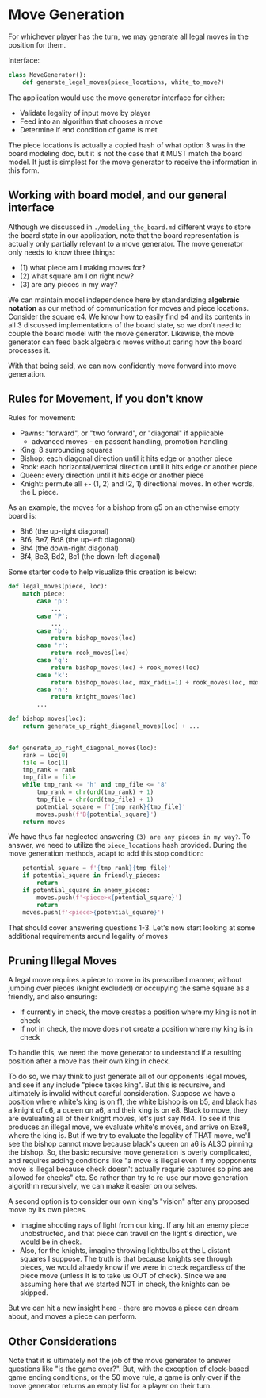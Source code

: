 
# Move Generation

For whichever player has the turn, we may generate all legal moves in the position for them.

Interface:

```python
class MoveGenerator():
    def generate_legal_moves(piece_locations, white_to_move?)
```

The application would use the move generator interface for either:
- Validate legality of input move by player
- Feed into an algorithm that chooses a move
- Determine if end condition of game is met

The piece locations is actually a copied hash of what option 3 was in the board modeling doc, but it is not the case that it MUST match the board model. It just is simplest for the move generator to receive the information in this form.

## Working with board model, and our general interface

Although we discussed in `./modeling_the_board.md` different ways to store the board state in our application, note that the board representation is actually only partially relevant to a move generator. The move generator only needs to know three things:
- (1) what piece am I making moves for?
- (2) what square am I on right now?
- (3) are any pieces in my way?

We can maintain model independence here by standardizing **algebraic notation** as our method of communication for moves and piece locations. Consider the square e4. We know how to easily find e4 and its contents in all 3 discussed implementations of the board state, so we don't need to couple the board model with the move generator. Likewise, the move generator can feed back algebraic moves without caring how the board processes it.

With that being said, we can now confidently move forward into move generation.

## Rules for Movement, if you don't know
Rules for movement:
- Pawns: "forward", or "two forward", or "diagonal" if applicable
    - advanced moves - en passent handling, promotion handling
- King: 8 surrounding squares
- Bishop: each diagonal direction until it hits edge or another piece
- Rook: each horizontal/vertical direction until it hits edge or another piece
- Queen: every direction until it hits edge or another piece
- Knight: permute all +- (1, 2) and (2, 1) directional moves. In other words, the L piece.

As an example, the moves for a bishop from g5 on an otherwise empty board is:
- Bh6 (the up-right diagonal)
- Bf6, Be7, Bd8 (the up-left diagonal)
- Bh4 (the down-right diagonal)
- Bf4, Be3, Bd2, Bc1 (the down-left diagonal)

Some starter code to help visualize this creation is below:
```python
def legal_moves(piece, loc):
    match piece:
        case 'p':
            ...
        case 'P':
            ...
        case 'b':
            return bishop_moves(loc)
        case 'r':
            return rook_moves(loc)
        case 'q':
            return bishop_moves(loc) + rook_moves(loc)
        case 'k':
            return bishop_moves(loc, max_radii=1) + rook_moves(loc, max_radii=1)
        case 'n':
            return knight_moves(loc)
        ...

def bishop_moves(loc):
    return generate_up_right_diagonal_moves(loc) + ...
    

def generate_up_right_diagonal_moves(loc):
    rank = loc[0]
    file = loc[1]
    tmp_rank = rank
    tmp_file = file
    while tmp_rank <= 'h' and tmp_file <= '8'
        tmp_rank = chr(ord(tmp_rank) + 1)
        tmp_file = chr(ord(tmp_file) + 1)
        potential_square = f'{tmp_rank}{tmp_file}'
        moves.push(f'B{potential_square}')
    return moves
```

We have thus far neglected answering `(3) are any pieces in my way?`. To answer, we need to utilize the `piece_locations` hash provided. During the move generation methods, adapt to add this stop condition:

```python
    potential_square = f'{tmp_rank}{tmp_file}'
    if potential_square in friendly_pieces:
        return
    if potential_square in enemy_pieces:
        moves.push(f'<piece>x{potential_square}')
        return
    moves.push(f'<piece>{potential_square}')
```

That should cover answering questions 1-3. Let's now start looking at some additional requirements around legality of moves

## Pruning Illegal Moves

A legal move requires a piece to move in its prescribed manner, without jumping over pieces (knight excluded) or occupying the same square as a friendly, and also ensuring:
- If currently in check, the move creates a position where my king is not in check
- If not in check, the move does not create a position where my king is in check

To handle this, we need the move generator to understand if a resulting position after a move has their own king in check.

To do so, we may think to just generate all of our opponents legal moves, and see if any include "piece takes king". But this is recursive, and ultimately is invalid without careful consideration. Suppose we have a position where white's king is on f1, the white bishop is on b5, and black has a knight of c6, a queen on a6, and their king is on e8. Black to move, they are evaluating all of their knight moves, let's just say Nd4. To see if this produces an illegal move, we evaluate white's moves, and arrive on Bxe8, where the king is. But if we try to evaluate the legality of THAT move, we'll see the bishop cannot move because black's queen on a6 is ALSO pinning the bishop. So, the basic recursive move generation is overly complicated, and requires adding conditions like "a move is illegal even if my oppponents move is illegal because check doesn't actually requrie captures so pins are allowed for checks" etc. So rather than try to re-use our move generation algorithm recursively, we can make it easier on ourselves.

A second option is to consider our own king's "vision" after any proposed move by its own pieces.
- Imagine shooting rays of light from our king. If any hit an enemy piece unobstructed, and that piece can travel on the light's direction, we would be in check.
- Also, for the knights, imagine throwing lightbulbs at the L distant squares I suppose. The truth is that because knights see through pieces, we would alraedy know if we were in check regardless of the piece move (unless it is to take us OUT of check). Since we are assuming here that we started NOT in check, the knights can be skipped.

But we can hit a new insight here - there are moves a piece can dream about, and moves a piece can perform. 

## Other Considerations

Note that it is ultimately not the job of the move generator to answer questions like "is the game over?". But, with the exception of clock-based game ending conditions, or the 50 move rule, a game is only over if the move generator returns an empty list for a player on their turn.